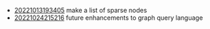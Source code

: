 - [20221013193405](/zet/20221013193405/README.md) make a list of sparse nodes
- [20221024215216](/zet/20221024215216/README.md) future enhancements to graph query language
